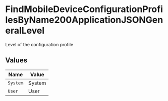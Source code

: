 # FindMobileDeviceConfigurationProfilesByName200ApplicationJSONGeneralLevel

Level of the configuration profile


## Values

| Name     | Value    |
| -------- | -------- |
| `System` | System   |
| `User`   | User     |